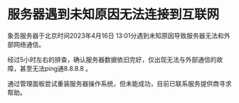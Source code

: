 # 服务器遇到未知原因无法连接到互联网
象吾服务器于北京时间2023年4月16日 13:01分遇到未知原因导致服务器无法和外部网络通信。

经过5小时左右的排查，确认服务器数据依旧完好，仅出现无法与外部通信的故障，甚至无法ping通8.8.8.8 。

通过管理面板尝试重装服务器操作系统，但未能成功，目前已联系服务提供商寻求帮助。

